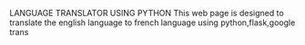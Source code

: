 LANGUAGE TRANSLATOR USING PYTHON 
This web page is designed to translate the english language to french language using python,flask,google trans
